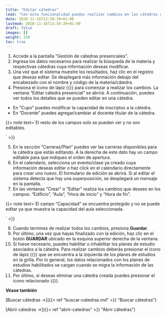 ```yaml
---
title: "Editar cátedras"
lead: "Con esta funcionalidad puedes realizar cambios en las cátedras de las diferentes materias. Para poder realizar diferentes modificaciones debes contar con el rol de Codocente."
date: 2020-11-16T13:59:39+01:00
lastmod: 2020-11-16T13:59:39+01:00
draft: false
images: []
weight: 150
toc: true
---
```


1. Accede a la pantalla "Gestión de cátedras presenciales". 
1. Ingresa los datos necesarios para realizar la búsqueda de la materia y respectivas cátedras cuya información deseas modificar.
1. Una vez que el sistema muestre los resultados, haz clic en el registro que deseas editar. Se desplegará más información debajo del encabezado con el nombre y código de la materia/cátedra.
1. Presiona el icono de lápiz {{<inline-icon image="edit.png" alt="edit icon">}} para comenzar a realizar los cambios. La ventana “Editar cátedra presencial“ se abrirá. A continuación, puedes ver todos los detalles que se pueden editar en una cátedra.
- En “Cupo” puedes modificar la capacidad de inscriptos a la cátedra.
- En “Docente” puedes agregar/cambiar al docente titular de la cátedra.

{{< note text=`El resto de los campos solo se pueden ver y no son editables.

` >}}
</b>

5. En la sección “Carreras/Plan” puedes ver las carreras disponibles para la cátedra que estás editando. A la derecha de este dato hay un campo editable para que indiques el orden de apertura.
6. En el calendario, selecciona un evento/clase ya creado cuya información deseas editar o haz click en el calendario directamente para crear uno nuevo. El formulario de edición se abrirá. Si al editar el sistema detecta que hay una superposición, se desplegará un mensaje en la pantalla.
7. En las ventanas "Crear" o "Editar" realiza los cambios que desees en los campos: “Edificio”, “Aula”, “Hora de inicio” y “Hora de fin”. 

{{< note text=`El campo “Capacidad” se encuentra protegido y no se puede editar ya que muestra la capacidad del aula seleccionada.

` >}}
</b>

8. Cuando termines de realizar todos los cambios, presiona **Guardar**.
9. Por último, una vez que hayas finalizado con la edición, haz clic en el botón **GUARDAR** ubicado en la esquina superior derecha de la ventana. 
9. Si fuese necesario, puedes habilitar o inhabilitar los planes de estudio asociados a la cátedra. Para realizar cambios deberás presionar el ícono de lápiz {{<inline-icon image="edit.png" alt="edit icon">}} que se encuentra a la izquierda de los planes de estudios en la grilla. Por lo general, los datos relacionados con los planes de estudios habilitados se cargan cuando se migra la información de las cátedras.
10. Por último, si deseas eliminar una cátedra creada puedes presionar el ícono relacionado {{<inline-icon image="delete.png" alt="delete icon">}}.
</b>

**Véase también**

[Buscar cátedras →]({{< ref "buscar-catedras.md" >}} "Buscar cátedras")
<br/>

[Abrir cátedras →]({{< ref "abrir-catedras" >}} "Abrir cátedras")
